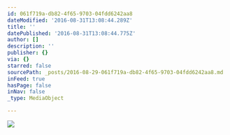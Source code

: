 ```yaml
---
id: 061f719a-db82-4f65-9703-04fdd6242aa8
dateModified: '2016-08-31T13:08:44.289Z'
title: ''
datePublished: '2016-08-31T13:08:44.775Z'
author: []
description: ''
publisher: {}
via: {}
starred: false
sourcePath: _posts/2016-08-29-061f719a-db82-4f65-9703-04fdd6242aa8.md
inFeed: true
hasPage: false
inNav: false
_type: MediaObject

---
```

![](https://the-grid-user-content.s3-us-west-2.amazonaws.com/d680e474-6cbe-415c-acd1-8e51348ece86.jpg)
